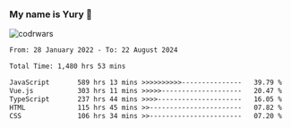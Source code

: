### My name is Yury 👋 
![codrwars](https://www.codewars.com/users/litury/badges/micro) 


<!--START_SECTION:waka-->

```txt
From: 28 January 2022 - To: 22 August 2024

Total Time: 1,480 hrs 53 mins

JavaScript       589 hrs 13 mins >>>>>>>>>>---------------   39.79 %
Vue.js           303 hrs 11 mins >>>>>--------------------   20.47 %
TypeScript       237 hrs 44 mins >>>>---------------------   16.05 %
HTML             115 hrs 45 mins >>-----------------------   07.82 %
CSS              106 hrs 34 mins >>-----------------------   07.20 %
```

<!--END_SECTION:waka-->

